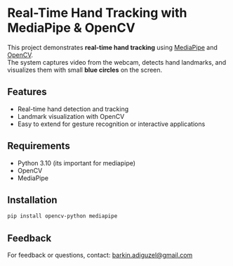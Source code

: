 # Real-Time Hand Tracking with MediaPipe & OpenCV

This project demonstrates **real-time hand tracking** using [MediaPipe](https://google.github.io/mediapipe/) and [OpenCV](https://opencv.org/).  
The system captures video from the webcam, detects hand landmarks, and visualizes them with small **blue circles** on the screen.  

## Features
- Real-time hand detection and tracking  
- Landmark visualization with OpenCV  
- Easy to extend for gesture recognition or interactive applications  

## Requirements
- Python 3.10 (its important for mediapipe)
- OpenCV  
- MediaPipe  

## Installation
```bash
pip install opencv-python mediapipe
```
## Feedback

For feedback or questions, contact: [barkin.adiguzel@gmail.com](mailto:barkin.adiguzel@gmail.com)
